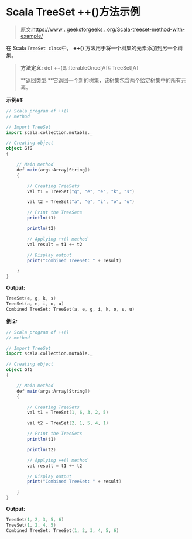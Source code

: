 # Scala TreeSet ++()方法示例

> 原文:[https://www . geeksforgeeks . org/Scala-treeset-method-with-example/](https://www.geeksforgeeks.org/scala-treeset-method-with-example/)

在 Scala `TreeSet class`中， **++()** 方法用于将一个树集的元素添加到另一个树集。

> **方法定义:** def ++(即:IterableOnce[A]): TreeSet[A]
> 
> **返回类型:**它返回一个新的树集，该树集包含两个给定树集中的所有元素。

**示例#1:**

```scala
// Scala program of ++() 
// method 

// Import TreeSet
import scala.collection.mutable._

// Creating object 
object GfG 
{ 

    // Main method 
    def main(args:Array[String]) 
    { 

        // Creating TreeSets
        val t1 = TreeSet("g", "e", "e", "k", "s") 

        val t2 = TreeSet("a", "e", "i", "o", "u")

        // Print the TreeSets
        println(t1) 

        println(t2)

        // Applying ++() method  
        val result = t1 ++ t2

        // Display output 
        print("Combined TreeSet: " + result) 

    } 
} 
```

**Output:**

```scala
TreeSet(e, g, k, s)
TreeSet(a, e, i, o, u)
Combined TreeSet: TreeSet(a, e, g, i, k, o, s, u)

```

**例 2:**

```scala
// Scala program of ++() 
// method 

// Import TreeSet
import scala.collection.mutable._

// Creating object 
object GfG 
{ 

    // Main method 
    def main(args:Array[String]) 
    { 

        // Creating TreeSets
        val t1 = TreeSet(1, 6, 3, 2, 5) 

        val t2 = TreeSet(2, 1, 5, 4, 1)

        // Print the TreeSets
        println(t1) 

        println(t2)

        // Applying ++() method  
        val result = t1 ++ t2

        // Display output 
        print("Combined TreeSet: " + result) 

    } 
} 
```

**Output:**

```scala
TreeSet(1, 2, 3, 5, 6)
TreeSet(1, 2, 4, 5)
Combined TreeSet: TreeSet(1, 2, 3, 4, 5, 6)

```